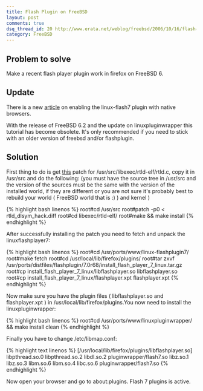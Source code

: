 ```yaml
---
title: Flash Plugin on FreeBSD
layout: post
comments: true
dsq_thread_id: 20 http://www.erata.net/weblog/freebsd/2006/10/16/flash-plugin-on-freebsd/
category: FreeBSD
---
```

## Problem to solve

Make a recent flash player plugin work in firefox on FreeBSD 6.

## Update

There is a new [article][1] on enabling the linux-flash7 plugin with native browsers.

With the release of FreeBSD 6.2 and the update on linuxpluginwrapper this tutorial has become obsolete. It's only recommended if you need to stick with an older version of freebsd and/or flashplugin.

## Solution

First thing to do is get [this][2] patch for /usr/src/libexec/rtld-elf/rtld.c, copy it in /usr/src and do the following: (you must have the source tree in /usr/src and the version of the sources must be the same with the version of the installed world, if they are different or you are not sure it's probably best to rebuild your world ( FreeBSD world that is :) ) and kernel )

{% highlight bash linenos %}
root#cd /usr/src
root#patch -p0 < rtld_dlsym_hack.diff
root#cd libexec/rtld-elf/
root#make && make install
{% endhighlight %}

After successfully installing the patch you need to fetch and unpack the linuxflashplayer7:

{% highlight bash linenos %}
root#cd /usr/ports/www/linux-flashplugin7/
root#make fetch
root#cd /usr/local/lib/firefox/plugins/
root#tar zxvf /usr/ports/distfiles/flashplugin/7.0r68/install_flash_player_7_linux.tar.gz
root#cp install_flash_player_7_linux/libflashplayer.so libflashplayer.so
root#cp install_flash_player_7_linux/flashplayer.xpt flashplayer.xpt
{% endhighlight %}

Now make sure you have the plugin files ( libflashplayer.so and flashplayer.xpt ) in /usr/local/lib/firefox/plugins.You now need to install the linuxpluginwrapper:

{% highlight bash linenos %}
root#cd /usr/ports/www/linuxpluginwrapper/ && make install clean
{% endhighlight %}

Finally you have to change /etc/libmap.conf:


{% highlight text linenos %}
[/usr/local/lib/firefox/plugins/libflashplayer.so]
libpthread.so.0 libpthread.so.2
libdl.so.2 pluginwrapper/flash7.so
libz.so.1 libz.so.3
libm.so.6 libm.so.4
libc.so.6 pluginwrapper/flash7.so
{% endhighlight %}

Now open your browser and go to about:plugins. Flash 7 plugins is active.

 [1]: http://www.erata.net/freebsd/updateflash7-with-native-freebsd-browsers/
 [2]: https://gist.github.com/etishor/9019433 "rtld dlsym hack"